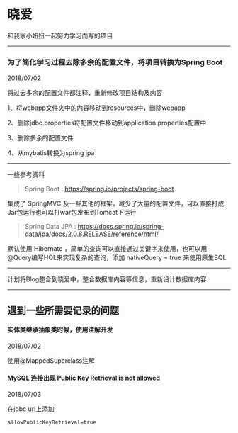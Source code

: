 # 晓爱
和我家小妞妞一起努力学习而写的项目

---

### 为了简化学习过程去除多余的配置文件，将项目转换为Spring Boot 

2018/07/02

将过去多余的配置文件都注释，重新修改项目结构及内容

1、将webapp文件夹中的内容移动到resources中，删除webapp

2、删除jdbc.properties将配置文件移动到application.properties配置中

3、删除多余的配置文件

4、从mybatis转换为spring jpa

---

一些参考资料

> Spring Boot : https://spring.io/projects/spring-boot

集成了 SpringMVC 及一些其他的框架，减少了大量的配置文件，可以直接打成Jar包运行也可以打war包发布到Tomcat下运行

> Spring Data JPA : https://docs.spring.io/spring-data/jpa/docs/2.0.8.RELEASE/reference/html/  

默认使用 Hibernate ，简单的查询可以直接通过关键字来使用，也可以用@Query编写HQL来实现复杂的查询，添加 nativeQuery = true 来使用原生SQL

---

计划将Blog整合到晓爱中，整合数据库内容等信息，重新设计数据库内容


---

## 遇到一些所需要记录的问题

#### 实体类继承抽象类时候，使用注解开发

2018/07/02

使用@MappedSuperclass注解

#### MySQL 连接出现 Public Key Retrieval is not allowed

2018/07/03 

在jdbc url上添加

```
allowPublicKeyRetrieval=true
```